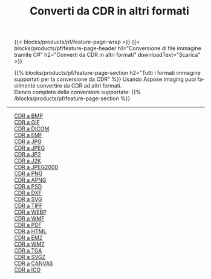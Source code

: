 ﻿---
title: Converti da CDR in altri formati 
weight: 3920
url: /it/net/conversion/from/cdr 
lang: it
langdirlevel: 2
locales: zh-hans,ja,it,ru,de,es,fr,nl,id,lt,pl,pt,vi,tr,ko,zh-hant,ar,hi,th,sv,cs,uk,he
description: Usando Aspose.Imaging puoi facilmente convertire da CDR ad altri formati
---

{{< blocks/products/pf/feature-page-wrap >}}
{{< blocks/products/pf/feature-page-header h1="Conversione di file immagine tramite C#" h2="Converti da CDR in altri formati" downloadText="Scarica" >}}


{{% blocks/products/pf/feature-page-section  h2="Tutti i formati immagine supportati per la conversione da CDR" %}}
Usando Aspose.Imaging puoi facilmente convertire da CDR ad altri formati.
<br/>
Elenco completo delle conversioni supportate:
{{% /blocks/products/pf/feature-page-section %}}
<div class="container-fluid productfamilypage bg-gray">
    <div class="convertypes bg-gray agp-content section">
        <div class="container">
		<hr style="margin-left:-20px;"/>
		<div class="row other-converters">
		    <div class='col-md-2 other-converter remove-lp remove-rp'><a href="/imaging/it/net/conversion/cdr-to-bmp" >CDR a BMP</a></div><div class='col-md-2 other-converter remove-lp remove-rp'><a href="/imaging/it/net/conversion/cdr-to-gif" >CDR a GIF</a></div><div class='col-md-2 other-converter remove-lp remove-rp'><a href="/imaging/it/net/conversion/cdr-to-dicom" >CDR a DICOM</a></div><div class='col-md-2 other-converter remove-lp remove-rp'><a href="/imaging/it/net/conversion/cdr-to-emf" >CDR a EMF</a></div><div class='col-md-2 other-converter remove-lp remove-rp'><a href="/imaging/it/net/conversion/cdr-to-jpg" >CDR a JPG</a></div><div class='col-md-2 other-converter remove-lp remove-rp'><a href="/imaging/it/net/conversion/cdr-to-jpeg" >CDR a JPEG</a></div><div class='col-md-2 other-converter remove-lp remove-rp'><a href="/imaging/it/net/conversion/cdr-to-jp2" >CDR a JP2</a></div><div class='col-md-2 other-converter remove-lp remove-rp'><a href="/imaging/it/net/conversion/cdr-to-j2k" >CDR a J2K</a></div><div class='col-md-2 other-converter remove-lp remove-rp'><a href="/imaging/it/net/conversion/cdr-to-jpeg2000" >CDR a JPEG2000</a></div><div class='col-md-2 other-converter remove-lp remove-rp'><a href="/imaging/it/net/conversion/cdr-to-png" >CDR a PNG</a></div><div class='col-md-2 other-converter remove-lp remove-rp'><a href="/imaging/it/net/conversion/cdr-to-apng" >CDR a APNG</a></div><div class='col-md-2 other-converter remove-lp remove-rp'><a href="/imaging/it/net/conversion/cdr-to-psd" >CDR a PSD</a></div><div class='col-md-2 other-converter remove-lp remove-rp'><a href="/imaging/it/net/conversion/cdr-to-dxf" >CDR a DXF</a></div><div class='col-md-2 other-converter remove-lp remove-rp'><a href="/imaging/it/net/conversion/cdr-to-svg" >CDR a SVG</a></div><div class='col-md-2 other-converter remove-lp remove-rp'><a href="/imaging/it/net/conversion/cdr-to-tiff" >CDR a TIFF</a></div><div class='col-md-2 other-converter remove-lp remove-rp'><a href="/imaging/it/net/conversion/cdr-to-webp" >CDR a WEBP</a></div><div class='col-md-2 other-converter remove-lp remove-rp'><a href="/imaging/it/net/conversion/cdr-to-wmf" >CDR a WMF</a></div><div class='col-md-2 other-converter remove-lp remove-rp'><a href="/imaging/it/net/conversion/cdr-to-pdf" >CDR a PDF</a></div><div class='col-md-2 other-converter remove-lp remove-rp'><a href="/imaging/it/net/conversion/cdr-to-html" >CDR a HTML</a></div><div class='col-md-2 other-converter remove-lp remove-rp'><a href="/imaging/it/net/conversion/cdr-to-emz" >CDR a EMZ</a></div><div class='col-md-2 other-converter remove-lp remove-rp'><a href="/imaging/it/net/conversion/cdr-to-wmz" >CDR a WMZ</a></div><div class='col-md-2 other-converter remove-lp remove-rp'><a href="/imaging/it/net/conversion/cdr-to-tga" >CDR a TGA</a></div><div class='col-md-2 other-converter remove-lp remove-rp'><a href="/imaging/it/net/conversion/cdr-to-svgz" >CDR a SVGZ</a></div><div class='col-md-2 other-converter remove-lp remove-rp'><a href="/imaging/it/net/conversion/cdr-to-canvas" >CDR a CANVAS</a></div><div class='col-md-2 other-converter remove-lp remove-rp'><a href="/imaging/it/net/conversion/cdr-to-ico" >CDR a ICO</a></div>
                </div>
        </div>
    </div>
</div>
<br/>

